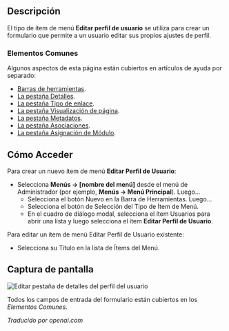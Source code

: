 <!-- Filename: Help4.x:Menu_Item:_Edit_User_Profile  / Display title: Modifier le Profil Utilisateur -->

## Descripción

El tipo de ítem de menú **Editar perfil de usuario** se utiliza para crear un formulario que permite a un usuario editar sus propios ajustes de perfil.

### Elementos Comunes

Algunos aspectos de esta página están cubiertos en artículos de ayuda por separado:

* [Barras de herramientas](jdocmanual?article=help/common-elements/toolbars).
* [La pestaña Detalles](jdocmanual?article=help/menu-items-common/menu-item-details).
* [La pestaña Tipo de enlace](jdocmanual?article=help/menu-items-common/menu-item-link-type).
* [La pestaña Visualización de página](jdocmanual?article=help/menu-items-common/menu-item-page-display).
* [La pestaña Metadatos](jdocmanual?article=help/menu-items-common/menu-item-metadata).
* [La pestaña Asociaciones](jdocmanual?article=help/common-elements/edit-associations).
* [La pestaña Asignación de Módulo](jdocmanual?article=help/menu-items-common/menu-item-module-assignment).

## Cómo Acceder

Para crear un nuevo ítem de menú **Editar Perfil de Usuario**:

- Selecciona **Menús → \[nombre del menú\]** desde el menú de Administrador 
  (por ejemplo, **Menús → Menú Principal**). Luego...
  - Selecciona el botón Nuevo en la Barra de Herramientas. Luego...
  - Selecciona el botón de Selección del Tipo de Ítem de Menú.
  - En el cuadro de diálogo modal, selecciona el ítem Usuarios para abrir una lista y luego
    selecciona el ítem **Editar Perfil de Usuario**.

Para editar un ítem de menú Editar Perfil de Usuario existente:

- Selecciona su Título en la lista de Ítems del Menú.

## Captura de pantalla

![Editar pestaña de detalles del perfil del usuario](../../../es/images/menu-items/users-edit-user-profile-details-tab.png)

Todos los campos de entrada del formulario están cubiertos en los *Elementos Comunes*.


*Traducido por openai.com*

